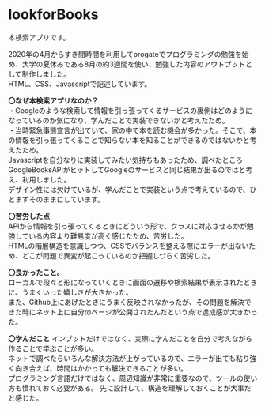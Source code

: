 # lookforBooks
本検索アプリです。

2020年の4月からすき間時間を利用してprogateでプログラミングの勉強を始め、大学の夏休みである8月の約3週間を使い、勉強した内容のアウトプットとして制作しました。<br>
HTML、CSS、Javascriptで記述しています。

**〇なぜ本検索アプリなのか？**<br>
・Googleのような検索して情報を引っ張ってくるサービスの裏側はどのようになっているのか気になり、学んだことで実装できないかと考えたため。<br>
・当時緊急事態宣言が出ていて、家の中で本を読む機会が多かった。そこで、本の情報を引っ張ってくることで知らない本を知ることができるのではないかと考えたため。<br>
Javascriptを自分なりに実装してみたい気持ちもあったため、調べたところGoogleBooksAPIがヒットしてGoogleのサービスと同じ結果が出るのではと考え、利用しました。<br>
デザイン性には欠けているが、学んだことで実装という点で考えているので、ひとまずそのままにしています。<br>

**〇苦労した点**<br>
APIから情報を引っ張ってくるときにどういう形で、クラスに対応させるかが勉強している内容より難易度が高く感じたため、苦労した。<br>
HTMLの階層構造を意識しつつ、CSSでバランスを整える際にエラーが出ないため、どこが問題で異変が起こっているのか把握しづらく苦労した。

**〇良かったこと。**<br>
ローカルで段々と形になっていくときに画面の遷移や検索結果が表示されたときに、うまくいった嬉しさが大きかった。<br>
また、Github上にあげたときにうまく反映されなかったが、その問題を解決できた時にネット上に自分のページが公開されたんだという点で達成感が大きかった。

**〇学んだこと**
インプットだけではなく、実際に学んだことを自分で考えながら作ることで学ぶことが多い。<br>
ネットで調べたらいろんな解決方法が上がっているので、エラーが出ても粘り強く向き合えば、時間はかかっても解決できることが多い。<br>
プログラミング言語だけではなく、周辺知識が非常に重要なので、ツールの使い方も慣れておく必要がある。
先に設計して、構造を理解しておくことが大事だと感じた。<br>

